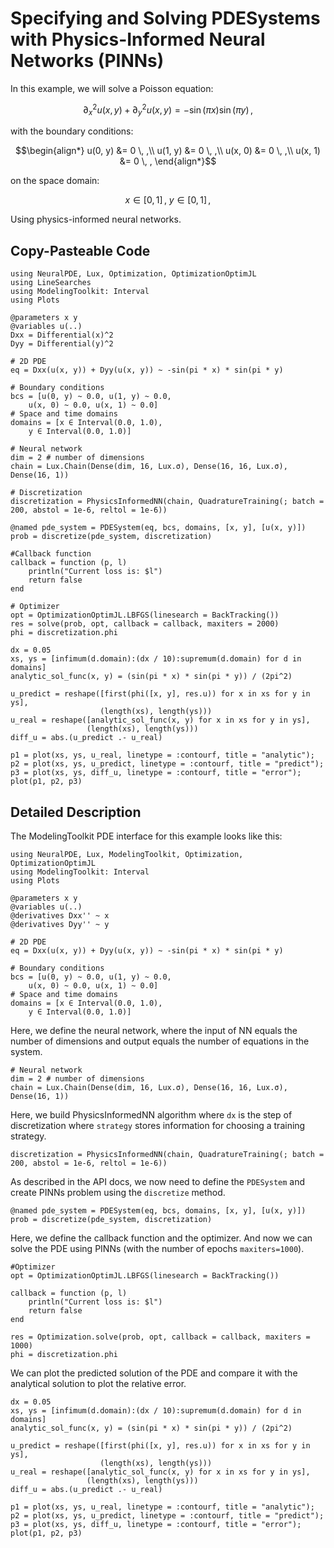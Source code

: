 # Specifying and Solving PDESystems with Physics-Informed Neural Networks (PINNs)

In this example, we will solve a Poisson equation:

```math
∂^2_x u(x, y) + ∂^2_y u(x, y) = - \sin(\pi x) \sin(\pi y) \, ,
```

with the boundary conditions:

```math
\begin{align*}
u(0, y) &= 0 \, ,\\
u(1, y) &= 0 \, ,\\
u(x, 0) &= 0 \, ,\\
u(x, 1) &= 0 \, ,
\end{align*}
```

on the space domain:

```math
x \in [0, 1] \, , \ y \in [0, 1] \, ,
```

Using physics-informed neural networks.

## Copy-Pasteable Code

```@example poisson
using NeuralPDE, Lux, Optimization, OptimizationOptimJL
using LineSearches
using ModelingToolkit: Interval
using Plots

@parameters x y
@variables u(..)
Dxx = Differential(x)^2
Dyy = Differential(y)^2

# 2D PDE
eq = Dxx(u(x, y)) + Dyy(u(x, y)) ~ -sin(pi * x) * sin(pi * y)

# Boundary conditions
bcs = [u(0, y) ~ 0.0, u(1, y) ~ 0.0,
    u(x, 0) ~ 0.0, u(x, 1) ~ 0.0]
# Space and time domains
domains = [x ∈ Interval(0.0, 1.0),
    y ∈ Interval(0.0, 1.0)]

# Neural network
dim = 2 # number of dimensions
chain = Lux.Chain(Dense(dim, 16, Lux.σ), Dense(16, 16, Lux.σ), Dense(16, 1))

# Discretization
discretization = PhysicsInformedNN(chain, QuadratureTraining(; batch = 200, abstol = 1e-6, reltol = 1e-6))

@named pde_system = PDESystem(eq, bcs, domains, [x, y], [u(x, y)])
prob = discretize(pde_system, discretization)

#Callback function
callback = function (p, l)
    println("Current loss is: $l")
    return false
end

# Optimizer
opt = OptimizationOptimJL.LBFGS(linesearch = BackTracking())
res = solve(prob, opt, callback = callback, maxiters = 2000)
phi = discretization.phi

dx = 0.05
xs, ys = [infimum(d.domain):(dx / 10):supremum(d.domain) for d in domains]
analytic_sol_func(x, y) = (sin(pi * x) * sin(pi * y)) / (2pi^2)

u_predict = reshape([first(phi([x, y], res.u)) for x in xs for y in ys],
                    (length(xs), length(ys)))
u_real = reshape([analytic_sol_func(x, y) for x in xs for y in ys],
                 (length(xs), length(ys)))
diff_u = abs.(u_predict .- u_real)

p1 = plot(xs, ys, u_real, linetype = :contourf, title = "analytic");
p2 = plot(xs, ys, u_predict, linetype = :contourf, title = "predict");
p3 = plot(xs, ys, diff_u, linetype = :contourf, title = "error");
plot(p1, p2, p3)
```

## Detailed Description

The ModelingToolkit PDE interface for this example looks like this:

```@example poisson
using NeuralPDE, Lux, ModelingToolkit, Optimization, OptimizationOptimJL
using ModelingToolkit: Interval
using Plots

@parameters x y
@variables u(..)
@derivatives Dxx'' ~ x
@derivatives Dyy'' ~ y

# 2D PDE
eq = Dxx(u(x, y)) + Dyy(u(x, y)) ~ -sin(pi * x) * sin(pi * y)

# Boundary conditions
bcs = [u(0, y) ~ 0.0, u(1, y) ~ 0.0,
    u(x, 0) ~ 0.0, u(x, 1) ~ 0.0]
# Space and time domains
domains = [x ∈ Interval(0.0, 1.0),
    y ∈ Interval(0.0, 1.0)]
```

Here, we define the neural network, where the input of NN equals the number of dimensions and output equals the number of equations in the system.

```@example poisson
# Neural network
dim = 2 # number of dimensions
chain = Lux.Chain(Dense(dim, 16, Lux.σ), Dense(16, 16, Lux.σ), Dense(16, 1))
```

Here, we build PhysicsInformedNN algorithm where `dx` is the step of discretization where
`strategy` stores information for choosing a training strategy.

```@example poisson
discretization = PhysicsInformedNN(chain, QuadratureTraining(; batch = 200, abstol = 1e-6, reltol = 1e-6))
```

As described in the API docs, we now need to define the `PDESystem` and create PINNs
problem using the `discretize` method.

```@example poisson
@named pde_system = PDESystem(eq, bcs, domains, [x, y], [u(x, y)])
prob = discretize(pde_system, discretization)
```

Here, we define the callback function and the optimizer. And now we can solve the PDE using PINNs
(with the number of epochs `maxiters=1000`).

```@example poisson
#Optimizer
opt = OptimizationOptimJL.LBFGS(linesearch = BackTracking())

callback = function (p, l)
    println("Current loss is: $l")
    return false
end

res = Optimization.solve(prob, opt, callback = callback, maxiters = 1000)
phi = discretization.phi
```

We can plot the predicted solution of the PDE and compare it with the analytical solution to plot the relative error.

```@example poisson
dx = 0.05
xs, ys = [infimum(d.domain):(dx / 10):supremum(d.domain) for d in domains]
analytic_sol_func(x, y) = (sin(pi * x) * sin(pi * y)) / (2pi^2)

u_predict = reshape([first(phi([x, y], res.u)) for x in xs for y in ys],
                    (length(xs), length(ys)))
u_real = reshape([analytic_sol_func(x, y) for x in xs for y in ys],
                 (length(xs), length(ys)))
diff_u = abs.(u_predict .- u_real)

p1 = plot(xs, ys, u_real, linetype = :contourf, title = "analytic");
p2 = plot(xs, ys, u_predict, linetype = :contourf, title = "predict");
p3 = plot(xs, ys, diff_u, linetype = :contourf, title = "error");
plot(p1, p2, p3)
```
